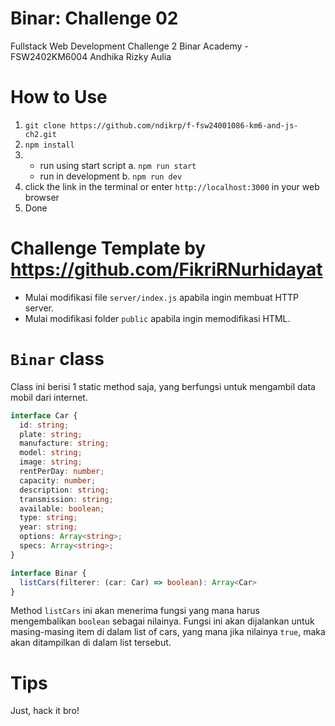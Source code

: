 # Binar: Challenge 02
Fullstack Web Development Challenge 2 Binar Academy - FSW2402KM6004 Andhika Rizky Aulia  

# How to Use
1. `git clone https://github.com/ndikrp/f-fsw24001086-km6-and-js-ch2.git`
2. `npm install`
3. - run using start script
     a. `npm run start`
   - run in development
     b. `npm run dev`
4. click the link in the terminal or enter `http://localhost:3000` in your web browser
5. Done

# Challenge Template by https://github.com/FikriRNurhidayat
- Mulai modifikasi file `server/index.js` apabila ingin membuat HTTP server.
- Mulai modifikasi folder `public` apabila ingin memodifikasi HTML.

# `Binar` class

Class ini berisi 1 static method saja, yang berfungsi untuk mengambil data mobil dari internet.

```typescript
interface Car {
  id: string;
  plate: string;
  manufacture: string;
  model: string;
  image: string;
  rentPerDay: number;
  capacity: number;
  description: string;
  transmission: string;
  available: boolean;
  type: string;
  year: string;
  options: Array<string>;
  specs: Array<string>;
}

interface Binar {
  listCars(filterer: (car: Car) => boolean): Array<Car>
}
```

Method `listCars` ini akan menerima fungsi yang mana harus mengembalikan `boolean` sebagai nilainya. 
Fungsi ini akan dijalankan untuk masing-masing item di dalam list of cars, yang mana jika nilainya `true`,
maka akan ditampilkan di dalam list tersebut.

# Tips

Just, hack it bro!
